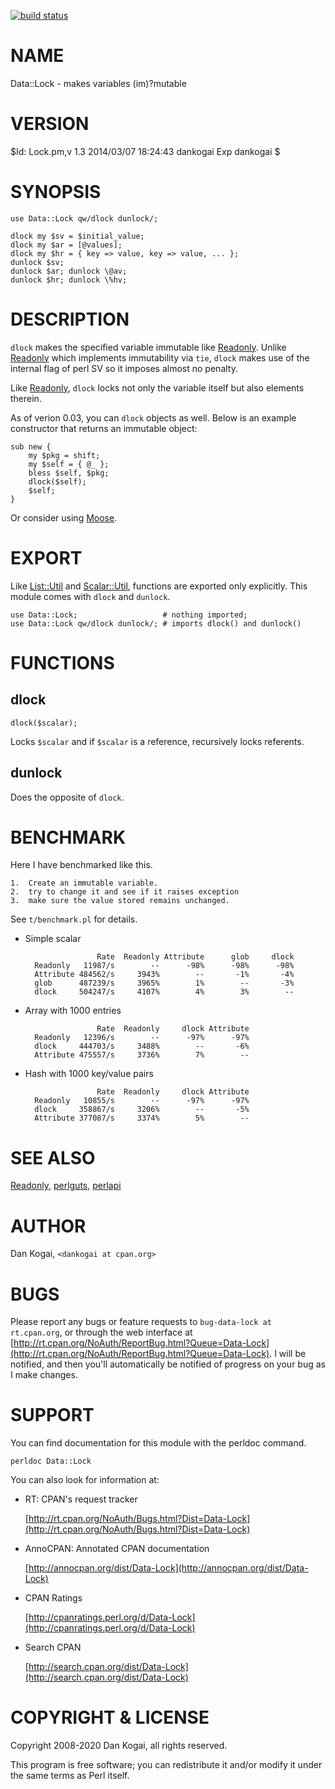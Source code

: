 [![build status](https://secure.travis-ci.org/dankogai/p5-data-lock.png)](http://travis-ci.org/dankogai/p5-data-lock)

# NAME

Data::Lock - makes variables (im)?mutable

# VERSION

$Id: Lock.pm,v 1.3 2014/03/07 18:24:43 dankogai Exp dankogai $

# SYNOPSIS

    use Data::Lock qw/dlock dunlock/;

    dlock my $sv = $initial_value;
    dlock my $ar = [@values];
    dlock my $hr = { key => value, key => value, ... };
    dunlock $sv;
    dunlock $ar; dunlock \@av;
    dunlock $hr; dunlock \%hv;

# DESCRIPTION

`dlock` makes the specified variable immutable like [Readonly](https://metacpan.org/pod/Readonly).
Unlike [Readonly](https://metacpan.org/pod/Readonly) which implements immutability via `tie`, `dlock`
makes use of the internal flag of perl SV so it imposes almost no
penalty.

Like [Readonly](https://metacpan.org/pod/Readonly), `dlock` locks not only the variable itself but also
elements therein.

As of verion 0.03, you can `dlock` objects as well.  Below is an
example constructor that returns an immutable object:

    sub new {
        my $pkg = shift;
        my $self = { @_ };
        bless $self, $pkg;
        dlock($self);
        $self;
    }

Or consider using [Moose](https://metacpan.org/pod/Moose).

# EXPORT

Like [List::Util](https://metacpan.org/pod/List%3A%3AUtil) and [Scalar::Util](https://metacpan.org/pod/Scalar%3A%3AUtil), functions are exported only
explicitly. This module comes with `dlock` and `dunlock`.

    use Data::Lock;                   # nothing imported;
    use Data::Lock qw/dlock dunlock/; # imports dlock() and dunlock()

# FUNCTIONS

## dlock

    dlock($scalar);

Locks `$scalar` and if `$scalar` is a reference, recursively locks referents.

## dunlock

Does the opposite of `dlock`.

# BENCHMARK

Here I have benchmarked like this.

    1.  Create an immutable variable.
    2.  try to change it and see if it raises exception
    3.  make sure the value stored remains unchanged.

See `t/benchmark.pl` for details.

- Simple scalar

                      Rate  Readonly Attribute      glob     dlock
        Readonly   11987/s        --      -98%      -98%      -98%
        Attribute 484562/s     3943%        --       -1%       -4%
        glob      487239/s     3965%        1%        --       -3%
        dlock     504247/s     4107%        4%        3%        --

- Array with 1000 entries

                      Rate  Readonly     dlock Attribute
        Readonly   12396/s        --      -97%      -97%
        dlock     444703/s     3488%        --       -6%
        Attribute 475557/s     3736%        7%        --

- Hash with 1000 key/value pairs

                      Rate  Readonly     dlock Attribute
        Readonly   10855/s        --      -97%      -97%
        dlock     358867/s     3206%        --       -5%
        Attribute 377087/s     3374%        5%        --

# SEE ALSO

[Readonly](https://metacpan.org/pod/Readonly), [perlguts](https://metacpan.org/pod/perlguts), [perlapi](https://metacpan.org/pod/perlapi)

# AUTHOR

Dan Kogai, `<dankogai at cpan.org>`

# BUGS

Please report any bugs or feature requests to `bug-data-lock at
rt.cpan.org`, or through the web interface at
[http://rt.cpan.org/NoAuth/ReportBug.html?Queue=Data-Lock](http://rt.cpan.org/NoAuth/ReportBug.html?Queue=Data-Lock).  I will
be notified, and then you'll automatically be notified of progress on
your bug as I make changes.

# SUPPORT

You can find documentation for this module with the perldoc command.

    perldoc Data::Lock

You can also look for information at:

- RT: CPAN's request tracker

    [http://rt.cpan.org/NoAuth/Bugs.html?Dist=Data-Lock](http://rt.cpan.org/NoAuth/Bugs.html?Dist=Data-Lock)

- AnnoCPAN: Annotated CPAN documentation

    [http://annocpan.org/dist/Data-Lock](http://annocpan.org/dist/Data-Lock)

- CPAN Ratings

    [http://cpanratings.perl.org/d/Data-Lock](http://cpanratings.perl.org/d/Data-Lock)

- Search CPAN

    [http://search.cpan.org/dist/Data-Lock](http://search.cpan.org/dist/Data-Lock)

# COPYRIGHT & LICENSE

Copyright 2008-2020 Dan Kogai, all rights reserved.

This program is free software; you can redistribute it and/or modify it
under the same terms as Perl itself.
